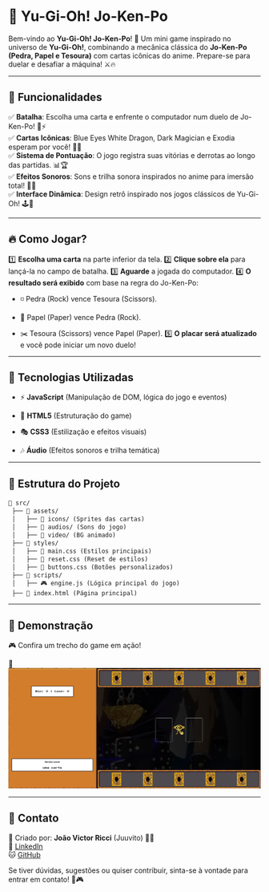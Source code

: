 🎴 Yu-Gi-Oh! Jo-Ken-Po
======================

Bem-vindo ao **Yu-Gi-Oh! Jo-Ken-Po**! 🌟 Um mini game inspirado no universo de **Yu-Gi-Oh!**, combinando a mecânica clássica do **Jo-Ken-Po (Pedra, Papel e Tesoura)** com cartas icônicas do anime. Prepare-se para duelar e desafiar a máquina! ⚔️🔥

* * * * *

🚀 Funcionalidades
------------------

✅ **Batalha**: Escolha uma carta e enfrente o computador num duelo de Jo-Ken-Po! 🥋⚡\
✅ **Cartas Icônicas**: Blue Eyes White Dragon, Dark Magician e Exodia esperam por você! 🎴✨\
✅ **Sistema de Pontuação**: O jogo registra suas vitórias e derrotas ao longo das partidas. 📊🏆\
✅ **Efeitos Sonoros**: Sons e trilha sonora inspirados no anime para imersão total! 🎵🎶\
✅ **Interface Dinâmica**: Design retrô inspirado nos jogos clássicos de Yu-Gi-Oh! 🕹️🎨

* * * * *

🔥 Como Jogar?
--------------

1️⃣ **Escolha uma carta** na parte inferior da tela. 2️⃣ **Clique sobre ela** para lançá-la no campo de batalha. 3️⃣ **Aguarde** a jogada do computador. 4️⃣ **O resultado será exibido** com base na regra do Jo-Ken-Po:

-   ◽ Pedra (Rock) vence Tesoura (Scissors).

-   📄 Papel (Paper) vence Pedra (Rock).

-   ✂️ Tesoura (Scissors) vence Papel (Paper). 5️⃣ **O placar será atualizado** e você pode iniciar um novo duelo!

* * * * *

📌 Tecnologias Utilizadas
-------------------------

-   ⚡ **JavaScript** (Manipulação de DOM, lógica do jogo e eventos)

-   🎨 **HTML5** (Estruturação do game)

-   🎭 **CSS3** (Estilização e efeitos visuais)

-   🎶 **Áudio** (Efeitos sonoros e trilha temática)

* * * * *

📂 Estrutura do Projeto
-----------------------

```
📁 src/
 ├── 📁 assets/
 │   ├── 🎴 icons/ (Sprites das cartas)
 │   ├── 🎵 audios/ (Sons do jogo)
 │   ├── 🎥 video/ (BG animado)
 ├── 📁 styles/
 │   ├── 🎨 main.css (Estilos principais)
 │   ├── 🎨 reset.css (Reset de estilos)
 │   ├── 🎨 buttons.css (Botões personalizados)
 ├── 📁 scripts/
 │   ├── 🎮 engine.js (Lógica principal do jogo)
 ├── 📝 index.html (Página principal)
```

* * * * *

🎥 Demonstração
---------------

🎮 Confira um trecho do game em ação!

🚀 ![Yu-Gi-Oh](src/assets/demoImg/demo.png)

* * * * *

📢 Contato
----------

📌 Criado por: **João Victor Ricci** (Juuvito) 👨‍💻\
🔗 [LinkedIn](https://www.linkedin.com/in/joaoriccideveloper/)\
🐱 [GitHub](https://github.com/ricciDeveloper)

Se tiver dúvidas, sugestões ou quiser contribuir, sinta-se à vontade para entrar em contato! 🚀🎮